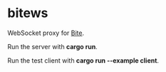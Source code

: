 # bitews

WebSocket proxy for [Bite](https://github.com/alvivar/bite).

Run the server with **cargo run**.

Run the test client with **cargo run --example client**.
